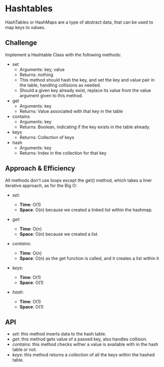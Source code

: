 # Hashtables
<!-- Short summary or background information -->

HashTables or HashMaps are a type of abstract data, that can be used to map keys to values.

## Challenge
<!-- Description of the challenge -->

Implement a Hashtable Class with the following methods:

- set
  - Arguments: key, value
  - Returns: nothing
  - This method should hash the key, and set the key and value pair in the table, handling collisions as needed.
  - Should a given key already exist, replace its value from the value argument given to this method.
- get
  - Arguments: key
  - Returns: Value associated with that key in the table
- contains
  - Arguments: key
  - Returns: Boolean, indicating if the key exists in the table already.
- keys
  - Returns: Collection of keys
- hash
  - Arguments: key
  - Returns: Index in the collection for that key

## Approach & Efficiency
<!-- What approach did you take? Why? What is the Big O space/time for this approach? -->

All methods don't use loops except the get() method, which takes a liner iterative approach, as for the Big O:

- _set_:

  - **Time**: O(1)
  - **Space**: O(n) because we created a linked list within the hashmap.

- _get_:

  - **Time**: O(n)
  - **Space**: O(n) because we created a list.

- _contains_:

  - **Time**: O(n)
  - **Space**: O(n) as the get function is called, and it creates a list within it

- _keys_:

  - **Time**: O(1)
  - **Space**: O(1)

- _hash_:

  - **Time**: O(1)
  - **Space**: O(1)

## API
<!-- Description of each method publicly available in each of your hashtable -->

- _set_: this method inserts data to the hash table.
- _get_: this method gets value of a passed key, also handles collision.
- _contains_: this method checks wither a value is available with in the hash table or not.
- _keys_: this method returns a collection of all the keys within the hashed table.

